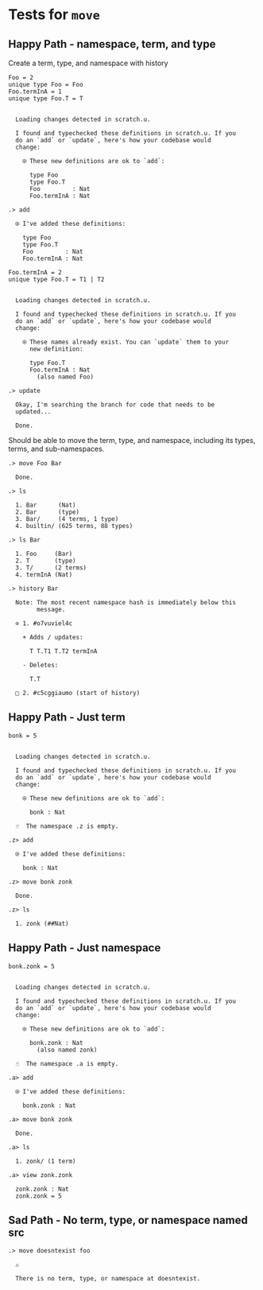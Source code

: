 # Tests for `move`

## Happy Path - namespace, term, and type

Create a term, type, and namespace with history

```unison
Foo = 2
unique type Foo = Foo
Foo.termInA = 1
unique type Foo.T = T
```

```ucm

  Loading changes detected in scratch.u.

  I found and typechecked these definitions in scratch.u. If you
  do an `add` or `update`, here's how your codebase would
  change:
  
    ⍟ These new definitions are ok to `add`:
    
      type Foo
      type Foo.T
      Foo         : Nat
      Foo.termInA : Nat

```
```ucm
.> add

  ⍟ I've added these definitions:
  
    type Foo
    type Foo.T
    Foo         : Nat
    Foo.termInA : Nat

```
```unison
Foo.termInA = 2
unique type Foo.T = T1 | T2
```

```ucm

  Loading changes detected in scratch.u.

  I found and typechecked these definitions in scratch.u. If you
  do an `add` or `update`, here's how your codebase would
  change:
  
    ⍟ These names already exist. You can `update` them to your
      new definition:
    
      type Foo.T
      Foo.termInA : Nat
        (also named Foo)

```
```ucm
.> update

  Okay, I'm searching the branch for code that needs to be
  updated...

  Done.

```
Should be able to move the term, type, and namespace, including its types, terms, and sub-namespaces.

```ucm
.> move Foo Bar

  Done.

.> ls

  1. Bar      (Nat)
  2. Bar      (type)
  3. Bar/     (4 terms, 1 type)
  4. builtin/ (625 terms, 88 types)

.> ls Bar

  1. Foo     (Bar)
  2. T       (type)
  3. T/      (2 terms)
  4. termInA (Nat)

.> history Bar

  Note: The most recent namespace hash is immediately below this
        message.
  
  ⊙ 1. #o7vuviel4c
  
    + Adds / updates:
    
      T T.T1 T.T2 termInA
    
    - Deletes:
    
      T.T
  
  □ 2. #c5cggiaumo (start of history)

```
## Happy Path - Just term

```unison
bonk = 5
```

```ucm

  Loading changes detected in scratch.u.

  I found and typechecked these definitions in scratch.u. If you
  do an `add` or `update`, here's how your codebase would
  change:
  
    ⍟ These new definitions are ok to `add`:
    
      bonk : Nat

```
```ucm
  ☝️  The namespace .z is empty.

.z> add

  ⍟ I've added these definitions:
  
    bonk : Nat

.z> move bonk zonk

  Done.

.z> ls

  1. zonk (##Nat)

```
## Happy Path - Just namespace

```unison
bonk.zonk = 5
```

```ucm

  Loading changes detected in scratch.u.

  I found and typechecked these definitions in scratch.u. If you
  do an `add` or `update`, here's how your codebase would
  change:
  
    ⍟ These new definitions are ok to `add`:
    
      bonk.zonk : Nat
        (also named zonk)

```
```ucm
  ☝️  The namespace .a is empty.

.a> add

  ⍟ I've added these definitions:
  
    bonk.zonk : Nat

.a> move bonk zonk

  Done.

.a> ls

  1. zonk/ (1 term)

.a> view zonk.zonk

  zonk.zonk : Nat
  zonk.zonk = 5

```
## Sad Path - No term, type, or namespace named src

```ucm
.> move doesntexist foo

  ⚠️
  
  There is no term, type, or namespace at doesntexist.

```
